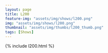 ```yaml
---
layout: page
title: L200
feature-img: "assets/img/shows/l200.png"
img: "assets/img/shows/l200.png"
thumbnail: "assets/img/thumbs/l200_thumb.png"
tags: [Shows]
---
```


{% include l200.html %}